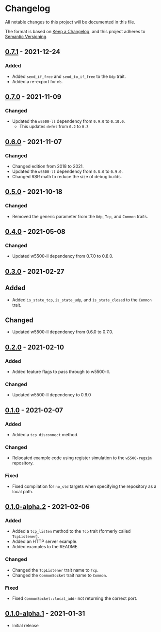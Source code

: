 # Changelog
All notable changes to this project will be documented in this file.

The format is based on [Keep a Changelog](https://keepachangelog.com/en/1.0.0/),
and this project adheres to [Semantic Versioning](https://semver.org/spec/v2.0.0.html).

## [0.7.1] - 2021-12-24
### Added
- Added `send_if_free` and `send_to_if_free` to the `Udp` trait.
- Added a re-export for `nb`.

## [0.7.0] - 2021-11-09
### Changed
- Updated the `w5500-ll` dependency from `0.9.0` to `0.10.0`.
  - This updates `defmt` from `0.2` to `0.3`

## [0.6.0] - 2021-11-07
### Changed
- Changed edition from 2018 to 2021.
- Updated the `w5500-ll` dependency from `0.8.0` to `0.9.0`.
- Changed RSR math to reduce the size of debug builds.

## [0.5.0] - 2021-10-18
### Changed
- Removed the generic parameter from the `Udp`, `Tcp`, and `Common` traits.

## [0.4.0] - 2021-05-08
### Changed
- Updated w5500-ll dependency from 0.7.0 to 0.8.0.

## [0.3.0] - 2021-02-27
## Added
- Added `is_state_tcp`, `is_state_udp`, and `is_state_closed` to the `Common` trait.

## Changed
- Updated w5500-ll dependency from 0.6.0 to 0.7.0.

## [0.2.0] - 2021-02-10
### Added
- Added feature flags to pass through to w5500-ll.

### Changed
- Updated w5500-ll dependency to 0.6.0

## [0.1.0] - 2021-02-07
### Added
- Added a `tcp_disconnect` method.

### Changed
- Relocated example code using register simulation to the `w5500-regsim` repository.

### Fixed
- Fixed compilation for `no_std` targets when specifying the repository as a local path.

## [0.1.0-alpha.2] - 2021-02-06
### Added
- Added a `tcp_listen` method to the `Tcp` trait (formerly called `TcpListener`).
- Added an HTTP server example.
- Added examples to the README.

### Changed
- Changed the `TcpListener` trait name to `Tcp`.
- Changed the `CommonSocket` trait name to `Common`.

### Fixed
- Fixed `CommonSocket::local_addr` not returning the correct port.

## [0.1.0-alpha.1] - 2021-01-31
- Initial release

[Unreleased]: https://github.com/newAM/w5500-hl-rs/compare/v0.7.1...HEAD
[0.7.1]: https://github.com/newAM/w5500-hl-rs/compare/v0.7.0...v0.7.1
[0.7.0]: https://github.com/newAM/w5500-hl-rs/compare/v0.6.0...v0.7.0
[0.6.0]: https://github.com/newAM/w5500-hl-rs/compare/v0.5.0...v0.6.0
[0.5.0]: https://github.com/newAM/w5500-hl-rs/compare/v0.4.0...v0.5.0
[0.4.0]: https://github.com/newAM/w5500-hl-rs/compare/v0.3.0...v0.4.0
[0.3.0]: https://github.com/newAM/w5500-hl-rs/compare/v0.2.0...v0.3.0
[0.2.0]: https://github.com/newAM/w5500-hl-rs/compare/v0.1.0...v0.2.0
[0.1.0]: https://github.com/newAM/w5500-hl-rs/compare/v0.1.0-alpha.2...v0.1.0
[0.1.0-alpha.2]: https://github.com/newAM/w5500-hl-rs/compare/v0.1.0-alpha.1...v0.1.0-alpha.2
[0.1.0-alpha.1]: https://github.com/newAM/w5500-hl-rs/releases/tag/v0.1.0-alpha.1
